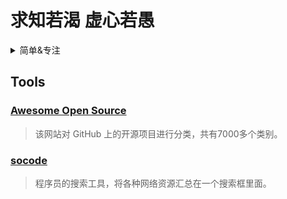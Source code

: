 # 求知若渴 虚心若愚
<details><summary>简单&专注</summary>

- Java
- Python
- JavaScript/TpyeScript
- C/C++/Golang
</details>

## Tools

### [Awesome Open Source](https://awesomeopensource.com/)
>该网站对 GitHub 上的开源项目进行分类，共有7000多个类别。

### [socode](https://socode.pro/)
>程序员的搜索工具，将各种网络资源汇总在一个搜索框里面。
